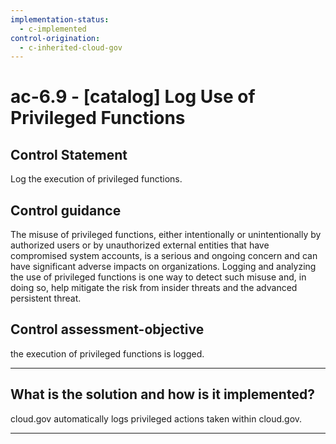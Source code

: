 ```yaml
---
implementation-status:
  - c-implemented
control-origination:
  - c-inherited-cloud-gov
---
```


# ac-6.9 - \[catalog\] Log Use of Privileged Functions

## Control Statement

Log the execution of privileged functions.

## Control guidance

The misuse of privileged functions, either intentionally or unintentionally by authorized users or by unauthorized external entities that have compromised system accounts, is a serious and ongoing concern and can have significant adverse impacts on organizations. Logging and analyzing the use of privileged functions is one way to detect such misuse and, in doing so, help mitigate the risk from insider threats and the advanced persistent threat.

## Control assessment-objective

the execution of privileged functions is logged.

______________________________________________________________________

## What is the solution and how is it implemented?

cloud.gov automatically logs privileged actions taken within cloud.gov.

______________________________________________________________________
